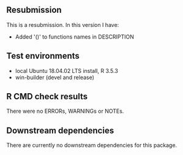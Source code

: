 ## Resubmission
This is a resubmission. In this version I have:
* Added '()' to functions names in DESCRIPTION

## Test environments
* local Ubuntu 18.04.02 LTS install, R 3.5.3
* win-builder (devel and release)

## R CMD check results

There were no ERRORs, WARNINGs or NOTEs.

## Downstream dependencies

There are currently no downstream dependencies for this package.

